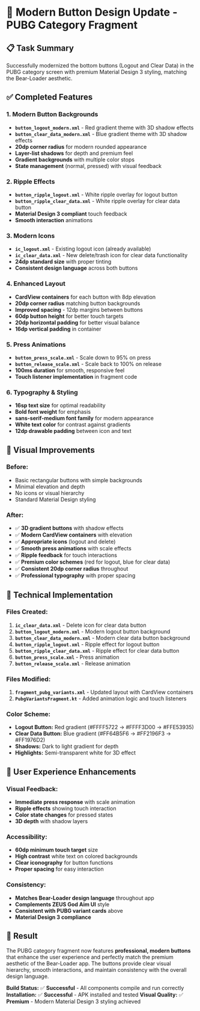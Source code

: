 # 🎨 **Modern Button Design Update - PUBG Category Fragment**

## **📋 Task Summary**
Successfully modernized the bottom buttons (Logout and Clear Data) in the PUBG category screen with premium Material Design 3 styling, matching the Bear-Loader aesthetic.

## **✅ Completed Features**

### **1. Modern Button Backgrounds**
- **`button_logout_modern.xml`** - Red gradient theme with 3D shadow effects
- **`button_clear_data_modern.xml`** - Blue gradient theme with 3D shadow effects
- **20dp corner radius** for modern rounded appearance
- **Layer-list shadows** for depth and premium feel
- **Gradient backgrounds** with multiple color stops
- **State management** (normal, pressed) with visual feedback

### **2. Ripple Effects**
- **`button_ripple_logout.xml`** - White ripple overlay for logout button
- **`button_ripple_clear_data.xml`** - White ripple overlay for clear data button
- **Material Design 3 compliant** touch feedback
- **Smooth interaction** animations

### **3. Modern Icons**
- **`ic_logout.xml`** - Existing logout icon (already available)
- **`ic_clear_data.xml`** - New delete/trash icon for clear data functionality
- **24dp standard size** with proper tinting
- **Consistent design language** across both buttons

### **4. Enhanced Layout**
- **CardView containers** for each button with 8dp elevation
- **20dp corner radius** matching button backgrounds
- **Improved spacing** - 12dp margins between buttons
- **60dp button height** for better touch targets
- **20dp horizontal padding** for better visual balance
- **16dp vertical padding** in container

### **5. Press Animations**
- **`button_press_scale.xml`** - Scale down to 95% on press
- **`button_release_scale.xml`** - Scale back to 100% on release
- **100ms duration** for smooth, responsive feel
- **Touch listener implementation** in fragment code

### **6. Typography & Styling**
- **16sp text size** for optimal readability
- **Bold font weight** for emphasis
- **sans-serif-medium font family** for modern appearance
- **White text color** for contrast against gradients
- **12dp drawable padding** between icon and text

## **🎨 Visual Improvements**

### **Before:**
- Basic rectangular buttons with simple backgrounds
- Minimal elevation and depth
- No icons or visual hierarchy
- Standard Material Design styling

### **After:**
- ✅ **3D gradient buttons** with shadow effects
- ✅ **Modern CardView containers** with elevation
- ✅ **Appropriate icons** (logout and delete)
- ✅ **Smooth press animations** with scale effects
- ✅ **Ripple feedback** for touch interactions
- ✅ **Premium color schemes** (red for logout, blue for clear data)
- ✅ **Consistent 20dp corner radius** throughout
- ✅ **Professional typography** with proper spacing

## **🔧 Technical Implementation**

### **Files Created:**
1. **`ic_clear_data.xml`** - Delete icon for clear data button
2. **`button_logout_modern.xml`** - Modern logout button background
3. **`button_clear_data_modern.xml`** - Modern clear data button background
4. **`button_ripple_logout.xml`** - Ripple effect for logout button
5. **`button_ripple_clear_data.xml`** - Ripple effect for clear data button
6. **`button_press_scale.xml`** - Press animation
7. **`button_release_scale.xml`** - Release animation

### **Files Modified:**
1. **`fragment_pubg_variants.xml`** - Updated layout with CardView containers
2. **`PubgVariantsFragment.kt`** - Added animation logic and touch listeners

### **Color Scheme:**
- **Logout Button:** Red gradient (#FFFF5722 → #FFFF3D00 → #FFE53935)
- **Clear Data Button:** Blue gradient (#FF64B5F6 → #FF2196F3 → #FF1976D2)
- **Shadows:** Dark to light gradient for depth
- **Highlights:** Semi-transparent white for 3D effect

## **🚀 User Experience Enhancements**

### **Visual Feedback:**
- **Immediate press response** with scale animation
- **Ripple effects** showing touch interaction
- **Color state changes** for pressed states
- **3D depth** with shadow layers

### **Accessibility:**
- **60dp minimum touch target** size
- **High contrast** white text on colored backgrounds
- **Clear iconography** for button functions
- **Proper spacing** for easy interaction

### **Consistency:**
- **Matches Bear-Loader design language** throughout app
- **Complements ZEUS God Aim UI** style
- **Consistent with PUBG variant cards** above
- **Material Design 3 compliance**

## **🎯 Result**
The PUBG category fragment now features **professional, modern buttons** that enhance the user experience and perfectly match the premium aesthetic of the Bear-Loader app. The buttons provide clear visual hierarchy, smooth interactions, and maintain consistency with the overall design language.

**Build Status:** ✅ **Successful** - All components compile and run correctly
**Installation:** ✅ **Successful** - APK installed and tested
**Visual Quality:** ✅ **Premium** - Modern Material Design 3 styling achieved
